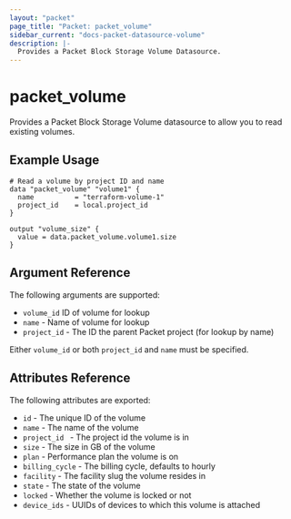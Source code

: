 ```yaml
---
layout: "packet"
page_title: "Packet: packet_volume"
sidebar_current: "docs-packet-datasource-volume"
description: |-
  Provides a Packet Block Storage Volume Datasource.
---
```


# packet\_volume

Provides a Packet Block Storage Volume datasource to allow you to read existing volumes.

## Example Usage

```hcl
# Read a volume by project ID and name
data "packet_volume" "volume1" {
  name          = "terraform-volume-1"
  project_id    = local.project_id
}

output "volume_size" {
  value = data.packet_volume.volume1.size
}
```

## Argument Reference

The following arguments are supported:

* `volume_id` ID of volume for lookup
* `name` - Name of volume for lookup
* `project_id` - The ID the parent Packet project (for lookup by name)

Either `volume_id` or both `project_id` and `name` must be specified.

## Attributes Reference

The following attributes are exported:

* `id` - The unique ID of the volume
* `name` - The name of the volume
* `project_id ` - The project id the volume is in
* `size` - The size in GB of the volume
* `plan` - Performance plan the volume is on
* `billing_cycle` - The billing cycle, defaults to hourly
* `facility` - The facility slug the volume resides in
* `state` - The state of the volume
* `locked` - Whether the volume is locked or not
* `device_ids` - UUIDs of devices to which this volume is attached
